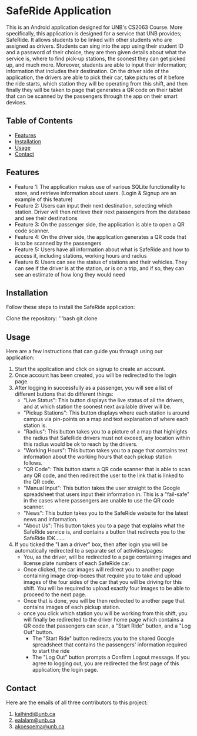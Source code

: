 # SafeRide Application

This is an Android application designed for UNB's CS2063 Course.  More specifically, this application is designed for a service that UNB provides; SafeRide.  It allows students to be linked with other students who are assigned as drivers.  Students can sing into the app using their student ID and a password of their choice, they are then given details about what the service is, where to find pick-up stations, the soonest they can get picked up, and much more.  Moreover, students are able to input their information; information that includes their destination.  On the driver side of the application, the drivers are able to pick their car, take pictures of it before the ride starts, which station they will be operating from this shift, and then finally they will be taken to page that generates a QR code on their tablet that can be scanned by the passengers through the app on their smart devices.

## Table of Contents

- [Features](#features)
- [Installation](#installation)
- [Usage](#usage)
- [Contact](#contact)

## Features

- Feature 1: The application makes use of various SQLite functionality to store, and retrieve information about users. (Login & Signup are an example of this feature)
- Feature 2: Users can input their next destination, selecting which station. Driver will then retrieve their next passengers from the database and see their destinations
- Feature 3: On the passenger side, the application is able to open a QR code scanner.
- Feature 4: On the driver side, the application generates a QR code that is to be scanned by the passengers
- Feature 5: Users have all information about what is SafeRide and how to access it, including stations, working hours and radius
- Feature 6: Users can see the status of stations and their vehicles. They can see if the driver is at the station, or is on a trip, and if so, they can see an estimate of how long they would need

## Installation

Follow these steps to install the SafeRide application:

Clone the repository:
'''bash
git clone 

## Usage

Here are a few instructions that can guide you through using our application:

1. Start the application and click on signup to create an account.
2. Once account has been created, you will be redirected to the login page.
3. After logging in successfully as a passenger, you will see a list of different buttons that do different things:
	- "Live Status": This button displays the live status of all the drivers, and at which station the soonest next available driver will be.
	- "Pickup Stations": This button displays where each station is around campus via pin-points on a map and text explanation of where each station is.
	- "Radius": This button takes you to a picture of a map that highlights the radius that SafeRide drivers must not exceed, any location within this radius would be ok 	   to reach by the drivers.
	- "Working Hours": This button takes you to a page that contains text information about the working hours that each pickup station follows.
	- "QR Code": This button starts a QR code scanner that is able to scan any QR code, and then redirect the user to the link that is linked to the QR code.
	- "Manual Input": This button takes the user straight to the Google spreadsheet that users input their information in.  This is a "fail-safe" in the cases where 	   passengers are unable to use the QR code scanner.
	- "News": This button takes you to the SafeRide website for the latest news and information.
	- "About Us": This button takes you to a page that explains what the SafeRide service is, and contains a button that redirects you to the SafeRide IDK.......
4. If you ticked the "I am a driver" box, then after login you will be automatically redirected to a separate set of activities/pages:
	- You, as the driver, will be redirected to a page containing images and license plate numbers of each SafeRide car.
	- Once clicked, the car images will redirect you to another page containing image drop-boxes that require you to take and upload images of the four sides of the car 	  that you will be driving for this shift.  You will be required to upload exactly four images to be able to proceed to the next page.
	- Once that is done, you will be then redirected to another page that contains images of each pickup station.
	- once you click which station you will be working from this shift, you will finally be redirected to the driver home page which contains a QR code that passengers 	  can scan, a "Start Ride" button, and a "Log Out" button.
		- The "Start Ride" button redirects you to the shared Google spreadsheet that contains the passengers' information required to start the ride
		- The "Log Out" button prompts a Confirm Logout message.  If you agree to logging out, you are redirected the first page of this application; the login page.

## Contact

Here are the emails of all three contributors to this project:

1. kalhindi@unb.ca
2. ealalam@unb.ca
3. akoesoema@unb.ca

